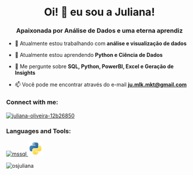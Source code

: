 <h1 align="center">Oi! 👋 eu sou a Juliana!</h1>
<h3 align="center">Apaixonada por Análise de Dados e uma eterna aprendiz</h3>

- 🔭 Atualmente estou trabalhando com **análise e visualização de dados**

- 🌱 Atualmente estou aprendendo **Python e Ciência de Dados**

- 💬 Me pergunte sobre **SQL, Python, PowerBI, Excel e Geração de Insights**

- 📫 Você pode me encontrar através do e-mail **ju.mlk.mkt@gmail.com**

<h3 align="left">Connect with me:</h3>
<p align="left">
<a href="https://linkedin.com/in/juliana-oliveira-12b26850" target="blank"><img align="center" src="https://raw.githubusercontent.com/rahuldkjain/github-profile-readme-generator/master/src/images/icons/Social/linked-in-alt.svg" alt="juliana-oliveira-12b26850" height="30" width="40" /></a>
</p>

<h3 align="left">Languages and Tools:</h3>
<p align="left"> <a href="https://www.microsoft.com/en-us/sql-server" target="_blank" rel="noreferrer"> <img src="https://www.svgrepo.com/show/303229/microsoft-sql-server-logo.svg" alt="mssql" width="40" height="40"/> </a> <a href="https://www.python.org" target="_blank" rel="noreferrer"> <img src="https://raw.githubusercontent.com/devicons/devicon/master/icons/python/python-original.svg" alt="python" width="40" height="40"/> </a> </p>

<p><img align="center" src="https://github-readme-stats.vercel.app/api/top-langs?username=osjuliana&show_icons=true&locale=en&layout=compact" alt="osjuliana" /></p>


<!--
### Hi there 👋
**osjuliana/osjuliana** is a ✨ _special_ ✨ repository because its `README.md` (this file) appears on your GitHub profile.

Here are some ideas to get you started:

- 🔭 I’m currently working on ...
- 🌱 I’m currently learning ...
- 👯 I’m looking to collaborate on ...
- 🤔 I’m looking for help with ...
- 💬 Ask me about ...
- 📫 How to reach me: ...
- 😄 Pronouns: ...
- ⚡ Fun fact: ...
-->
